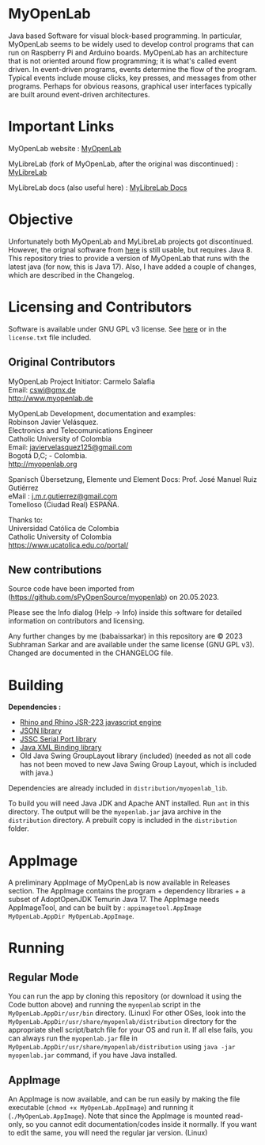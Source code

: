 # MyOpenLab
Java based Software for visual block-based programming. In particular, MyOpenLab seems to be widely used to develop control programs that can run on Raspberry Pi and Arduino boards.
MyOpenLab has an architecture that is not oriented around flow programming; it is what's called event driven. In event-driven programs, events determine the flow of the program. 
Typical events include mouse clicks, key presses, and messages from other programs. Perhaps for obvious reasons, graphical user interfaces typically are built around event-driven architectures.

# Important Links
MyOpenLab website : [MyOpenLab](https://myopenlab.org)

MyLibreLab (fork of MyOpenLab, after the original was discontinued) : [MyLibreLab](https://github.com/MyLibreLab/MyLibreLab)

MyLibreLab docs (also useful here) : [MyLibreLab Docs](https://mylibrelab.github.io/user-documentation/)

# Objective
Unfortunately both MyOpenLab and MyLibreLab projects got discontinued. However, the orignal software from [here](https://myopenlab.org) is still usable, but requires Java 8. This repository tries to provide a version of MyOpenLab that runs with the latest java (for now, this is Java 17). Also, I have added a couple of changes, which are described in the Changelog.

# Licensing and Contributors
Software is available under GNU GPL v3 license. See [here](https://www.gnu.org/licenses/gpl-3.0.html) or in the `license.txt` file included.  

## Original Contributors
MyOpenLab Project Initiator: Carmelo Salafia  
Email: cswi@gmx.de  
http://www.myopenlab.de

MyOpenLab Development, documentation and examples:  
Robinson Javier Velásquez.  
Electronics and Telecomunications Engineer  
Catholic University of Colombia  
Email: javiervelasquez125@gmail.com  
Bogotá D,C; - Colombia.  
http://myopenlab.org  

Spanisch Übersetzung, Elemente und Element Docs: Prof. José Manuel Ruiz Gutiérrez  
eMail : j.m.r.gutierrez@gmail.com  
Tomelloso (Ciudad Real) ESPAÑA.  

Thanks to:  
Universidad Católica de Colombia  
Catholic University of Colombia  
https://www.ucatolica.edu.co/portal/  

## New contributions
Source code have been imported from (https://github.com/sPyOpenSource/myopenlab) on 20.05.2023.  

Please see the Info dialog (Help -> Info) inside this software for detailed information on contributors and licensing.  

Any further changes by me (babaissarkar) in this repository are © 2023 Subhraman Sarkar and are available under the same license (GNU GPL v3). Changed are documented in the CHANGELOG file.

# Building
**Dependencies :**
* [Rhino and Rhino JSR-223 javascript engine](https://github.com/mozilla/rhino)
* [JSON library](https://github.com/stleary/JSON-java)
* [JSSC Serial Port library](https://github.com/java-native/jssc)
* [Java XML Binding library](https://mvnrepository.com/artifact/javax.xml.bind/jaxb-api)
* Old Java Swing GroupLayout library (included)
  (needed as not all code has not been moved to new Java Swing Group Layout, which is included with java.)

Dependencies are already included in `distribution/myopenlab_lib`.

To build you will need Java JDK and Apache ANT installed. Run `ant` in this directory. The output will be the `myopenlab.jar` java archive in the `distribution` directory. A prebuilt copy is included in the `distribution` folder.

# AppImage
A preliminary AppImage of MyOpenLab is now available in Releases section. The AppImage contains the program + dependency libraries + a subset of AdoptOpenJDK Temurin Java 17. The AppImage needs AppImageTool, and can be built by : `appimagetool.AppImage MyOpenLab.AppDir MyOpenLab.AppImage`.

# Running
## Regular Mode
You can run the app by cloning this repository (or download it using the Code button above) and running the `myopenlab` script in the `MyOpenLab.AppDir/usr/bin` directory. (Linux)
For other OSes, look into the `MyOpenLab.AppDir/usr/share/myopenlab/distribution` directory for the appropriate shell script/batch file for your OS and run it.
If all else fails, you can always run the `myopenlab.jar` file in `MyOpenLab.AppDir/usr/share/myopenlab/distribution` using `java -jar myopenlab.jar` command, if you have Java installed.

## AppImage
An AppImage is now available, and can be run easily by making the file executable (`chmod +x MyOpenLab.AppImage`) and running it (`./MyOpenLab.AppImage`). Note that since the AppImage is mounted read-only, so you cannot edit documentation/codes inside it normally. If you want to edit the same, you will need the regular jar version. (Linux)

